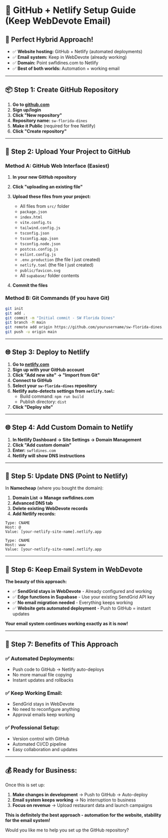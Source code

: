 # 🚀 GitHub + Netlify Setup Guide (Keep WebDevote Email)

## 🎯 **Perfect Hybrid Approach!**

- ✅ **Website hosting:** GitHub + Netlify (automated deployments)
- ✅ **Email system:** Keep in WebDevote (already working)
- ✅ **Domain:** Point swfldines.com to Netlify
- ✅ **Best of both worlds:** Automation + working email

---

## 📦 **Step 1: Create GitHub Repository**

1. **Go to [github.com](https://github.com)**
2. **Sign up/login**
3. **Click "New repository"**
4. **Repository name:** `sw-florida-dines`
5. **Make it Public** (required for free Netlify)
6. **Click "Create repository"**

---

## 📁 **Step 2: Upload Your Project to GitHub**

### **Method A: GitHub Web Interface (Easiest)**

1. **In your new GitHub repository**
2. **Click "uploading an existing file"**
3. **Upload these files from your project:**
   - All files from `src/` folder
   - `package.json`
   - `index.html`
   - `vite.config.ts`
   - `tailwind.config.js`
   - `tsconfig.json`
   - `tsconfig.app.json`
   - `tsconfig.node.json`
   - `postcss.config.js`
   - `eslint.config.js`
   - `.env.production` (the file I just created)
   - `netlify.toml` (the file I just created)
   - `public/favicon.svg`
   - All `supabase/` folder contents

4. **Commit the files**

### **Method B: Git Commands (If you have Git)**

```bash
git init
git add .
git commit -m "Initial commit - SW Florida Dines"
git branch -M main
git remote add origin https://github.com/yourusername/sw-florida-dines.git
git push -u origin main
```

---

## 🌐 **Step 3: Deploy to Netlify**

1. **Go to [netlify.com](https://netlify.com)**
2. **Sign up with your GitHub account**
3. **Click "Add new site" → "Import from Git"**
4. **Connect to GitHub**
5. **Select your `sw-florida-dines` repository**
6. **Netlify auto-detects settings from `netlify.toml`:**
   - Build command: `npm run build`
   - Publish directory: `dist`
7. **Click "Deploy site"**

---

## 🌐 **Step 4: Add Custom Domain to Netlify**

1. **In Netlify Dashboard → Site Settings → Domain Management**
2. **Click "Add custom domain"**
3. **Enter:** `swfldines.com`
4. **Netlify will show DNS instructions**

---

## 📡 **Step 5: Update DNS (Point to Netlify)**

In **Namecheap** (where you bought the domain):

1. **Domain List → Manage swfldines.com**
2. **Advanced DNS tab**
3. **Delete existing WebDevote records**
4. **Add Netlify records:**

```
Type: CNAME
Host: @
Value: [your-netlify-site-name].netlify.app

Type: CNAME  
Host: www
Value: [your-netlify-site-name].netlify.app
```

---

## 📧 **Step 6: Keep Email System in WebDevote**

**The beauty of this approach:**

- ✅ **SendGrid stays in WebDevote** - Already configured and working
- ✅ **Edge functions in Supabase** - Use your existing SendGrid API key
- ✅ **No email migration needed** - Everything keeps working
- ✅ **Website gets automated deployment** - Push to GitHub = instant updates

**Your email system continues working exactly as it is now!**

---

## 🚀 **Step 7: Benefits of This Approach**

### **✅ Automated Deployments:**
- Push code to GitHub → Netlify auto-deploys
- No more manual file copying
- Instant updates and rollbacks

### **✅ Keep Working Email:**
- SendGrid stays in WebDevote
- No need to reconfigure anything
- Approval emails keep working

### **✅ Professional Setup:**
- Version control with GitHub
- Automated CI/CD pipeline
- Easy collaboration and updates

---

## 💰 **Ready for Business:**

Once this is set up:
1. **Make changes in development** → Push to GitHub → Auto-deploy
2. **Email system keeps working** → No interruption to business
3. **Focus on revenue** → Upload restaurant data and launch campaigns

**This is definitely the best approach - automation for the website, stability for the email system!**

Would you like me to help you set up the GitHub repository?